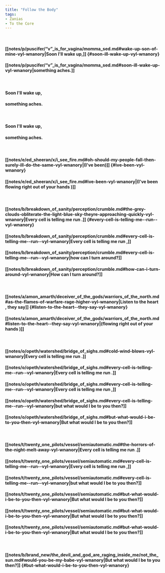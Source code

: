 ```yaml
---
title: "Follow the Body"
tags:
- Zanias
- To the Core
---
```

&nbsp;
#### [[notes/p/puscifer/“v”_is_for_vagina/momma_sed.md#wake-up-son-of-mine-vyl-wnanory|Soon I'll wake up,]] {#soon-ill-wake-up-vyl-wnanory}
#### [[notes/p/puscifer/“v”_is_for_vagina/momma_sed.md#soon-ill-wake-up-vyl-wnanory|something aches.]]
&nbsp;
#### Soon I'll wake up,
#### something aches.
&nbsp;
#### Soon I'll wake up,
#### something aches.
&nbsp;
#### [[notes/e/ed_sheeran/x/i_see_fire.md#oh-should-my-people-fall-then-surely-ill-do-the-same-vyl-wnanory|(I've been)]] {#ive-been-vyl-wnanory}
#### [[notes/e/ed_sheeran/x/i_see_fire.md#ive-been-vyl-wnanory|(I've been flowing right out of your hands )]]
&nbsp;
#### [[notes/b/breakdown_of_sanity/perception/crumble.md#the-grey-clouds-obliterate-the-light-blue-sky-theyre-approaching-quickly-vyl-wnanory|Every cell is telling me  run .]] {#every-cell-is-telling-me--run--vyl-wnanory}
#### [[notes/b/breakdown_of_sanity/perception/crumble.md#every-cell-is-telling-me--run--vyl-wnanory|Every cell is telling me  run ,]]
#### [[notes/b/breakdown_of_sanity/perception/crumble.md#every-cell-is-telling-me--run--vyl-wnanory|how can I turn around?]]
#### [[notes/b/breakdown_of_sanity/perception/crumble.md#how-can-i-turn-around-vyl-wnanory|How can I turn around?]]
&nbsp;
#### [[notes/a/amon_amarth/deceiver_of_the_gods/warriors_of_the_north.md#as-the-flames-of-warfare-rage-higher-vyl-wnanory|Listen to the heart , they say]] {#listen-to-the-heart--they-say-vyl-wnanory}
#### [[notes/a/amon_amarth/deceiver_of_the_gods/warriors_of_the_north.md#listen-to-the-heart--they-say-vyl-wnanory|(flowing right out of your hands )]]
&nbsp;
#### [[notes/o/opeth/watershed/bridge_of_sighs.md#cold-wind-blows-vyl-wnanory|Every cell is telling me  run .]]
#### [[notes/o/opeth/watershed/bridge_of_sighs.md#every-cell-is-telling-me--run--vyl-wnanory|Every cell is telling me  run .]]
#### [[notes/o/opeth/watershed/bridge_of_sighs.md#every-cell-is-telling-me--run--vyl-wnanory|Every cell is telling me  run ,]]
#### [[notes/o/opeth/watershed/bridge_of_sighs.md#every-cell-is-telling-me--run--vyl-wnanory|but what would I be to you then?]]
#### [[notes/o/opeth/watershed/bridge_of_sighs.md#but-what-would-i-be-to-you-then-vyl-wnanory|But what would I be to you then?]]
&nbsp;
#### [[notes/t/twenty_one_pilots/vessel/semiautomatic.md#the-horrors-of-the-night-melt-away-vyl-wnanory|Every cell is telling me  run .]]
#### [[notes/t/twenty_one_pilots/vessel/semiautomatic.md#every-cell-is-telling-me--run--vyl-wnanory|Every cell is telling me  run ,]]
#### [[notes/t/twenty_one_pilots/vessel/semiautomatic.md#every-cell-is-telling-me--run--vyl-wnanory|but what would I be to you then?]]
#### [[notes/t/twenty_one_pilots/vessel/semiautomatic.md#but-what-would-i-be-to-you-then-vyl-wnanory|But what would I be to you then?]]
#### [[notes/t/twenty_one_pilots/vessel/semiautomatic.md#but-what-would-i-be-to-you-then-vyl-wnanory|But what would I be to you then?]]
#### [[notes/t/twenty_one_pilots/vessel/semiautomatic.md#but-what-would-i-be-to-you-then-vyl-wnanory|But what would I be to you then?]]
&nbsp;
#### [[notes/b/brand_new/the_devil_and_god_are_raging_inside_me/not_the_sun.md#would-you-be-my-babe-vyl-wnanory|But what would I be to you then?]] {#but-what-would-i-be-to-you-then-vyl-wnanory}
